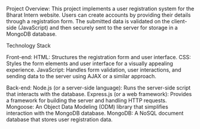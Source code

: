 Project Overview:
This project implements a user registration system for the Bharat Intern website. Users can create accounts by providing their details
through a registration form. The submitted data is validated on the client-side (JavaScript) and then securely sent to the server for 
storage in a MongoDB database.

Technology Stack

Front-end:
HTML: Structures the registration form and user interface.
CSS: Styles the form elements and user interface for a visually appealing experience.
JavaScript: Handles form validation, user interactions, and sending data to the server using AJAX or a similar approach.


Back-end:
Node.js (or a server-side language): Runs the server-side script that interacts with the database.
Express.js (or a web framework): Provides a framework for building the server and handling HTTP requests.
Mongoose: An Object Data Modeling (ODM) library that simplifies interaction with the MongoDB database.
MongoDB: A NoSQL document database that stores user registration data.
